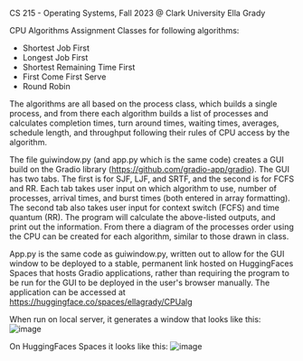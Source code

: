 CS 215 - Operating Systems, Fall 2023 @ Clark University
Ella Grady 

CPU Algorithms Assignment
Classes for following algorithms:
  - Shortest Job First
  - Longest Job First
  - Shortest Remaining Time First
  - First Come First Serve
  - Round Robin

The algorithms are all based on the process class, which builds a single process, and from there each algorithm builds a list of processes and calculates completion times, turn around times, waiting times, averages, schedule length, and throughput following their rules of CPU access by the algorithm. 

The file guiwindow.py (and app.py which is the same code) creates a GUI build on the Gradio library (https://github.com/gradio-app/gradio). The GUI has two tabs. The first is for SJF, LJF, and SRTF, and the second is for FCFS and RR. Each tab takes user input on which algorithm to use, number of processes, arrival times, and burst times (both entered in array formatting). The second tab also takes user input for context switch (FCFS) and time quantum (RR). The program will calculate the above-listed outputs, and print out the information. From there a diagram of the processes order using the CPU can be created for each algorithm, similar to those drawn in class.  

App.py is the same code as guiwindow.py, written out to allow for the GUI window to be deployed to a stable, permanent link hosted on HuggingFaces Spaces that hosts Gradio applications, rather than requiring the program to be run for the GUI to be deployed in the user's browser manually. The application can be accessed at https://huggingface.co/spaces/ellagrady/CPUalg 

When run on local server, it generates a window that looks like this:
![image](https://github.com/ellagrady/CS215/assets/123561564/db36c5ee-2f93-44c8-8b33-78370e59ff66)


On HuggingFaces Spaces it looks like this:
![image](https://github.com/ellagrady/CS215/assets/123561564/3f0e0186-234b-4b50-bfde-0a90e05f64dc)
